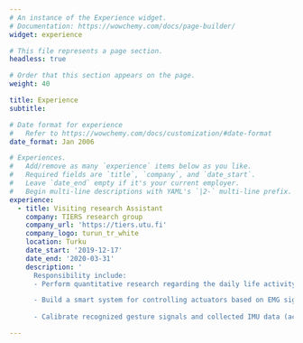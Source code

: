 ```yaml
---
# An instance of the Experience widget.
# Documentation: https://wowchemy.com/docs/page-builder/
widget: experience

# This file represents a page section.
headless: true

# Order that this section appears on the page.
weight: 40

title: Experience
subtitle:

# Date format for experience
#   Refer to https://wowchemy.com/docs/customization/#date-format
date_format: Jan 2006

# Experiences.
#   Add/remove as many `experience` items below as you like.
#   Required fields are `title`, `company`, and `date_start`.
#   Leave `date_end` empty if it's your current employer.
#   Begin multi-line descriptions with YAML's `|2-` multi-line prefix.
experience:
  - title: Visiting research Assistant
    company: TIERS research group
    company_url: 'https://tiers.utu.fi'
    company_logo: turun_tr_white
    location: Turku
    date_start: '2019-12-17'
    date_end: '2020-03-31'
    description: '
      Responsibility include: 
      - Perform quantitative research regarding the daily life activity monitoring systems that targeted elderly 

      - Build a smart system for controlling actuators based on EMG signals from myo-electric armband
      
      - Calibrate recognized gesture signals and collected IMU data (acceleration, angular velocity) to control robotic Arm'

---
```

